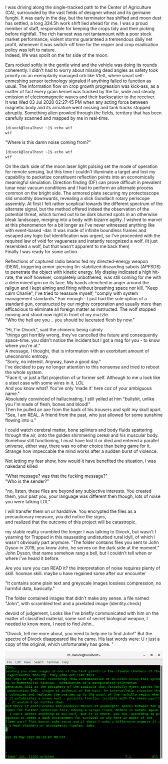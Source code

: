 I was driving along the single-tracked path to the Center of Agriculture (CA), surrounded by the vast fields of designer wheat and its germane funghi. It was early in the day, but the terminator has shifted and moon dust has settled, a long 334.5h work shift lied ahead for me. I was a proud member of staff, responsible for keeping the crops tidy and their picking before nightfall. 
The rich harvest was not tantamount with a poor stock market performance, violent storms guaranteed a tremendous daily net profit, whenever it was switch-off time for the reaper and crop eradication policy was left to nature.<br> 
Indeed, life was spoilt on the far side of the moon.

Ears rocked softly in the gentle wind and the vehicle was doing its rounds coherently. I didn't had to worry about missing dead angles as safety took priority on an exemplarily managed orb like VteX, where smart self-enmeshing sensor technology signaled if anything failed to function as usual. The information flow on crop growth progression was kick-ass, as a matter of fact every grain kernel was tracked by the far, wide and steady emission of electromagnetic waves and their backscatter to the receiver.<br>
It was Wed 03 Jul 2020 02:27:45 PM when any acting force between magnetic body and its armature went missing and tank tracks stopped abruptly. Something alien prowled through the fields, territory that has been carefully scanned and mapped by me in real-time.
```
[divock@localhost ~]$ echo wtf
wtf
```
"Where is this damn noise coming from?"<br>
```
[divock@localhost ~]$ echo wtf
wtf
```
On the dark side of the moon laser light pulsing set the mode of operation for remote sensing, but this time I couldn't illuminate a target and lost my capability to packetize constituent reflection points into an economically meaningful simulation. Direction finding (DF) can prove difficult in prevalent lunar near vacuum conditions and I had to perform an alternate process common on the bright side. The armored plate securing my protectoscope slid smoothly downwards, revealing a slick Gundlach rotary periscope assembly. At first I felt rather sceptical towards the different spectrum of the alternate signal, but the method offered indeed the observation of the potential threat, which turned out to be dark blurred spots in an otherwise bleak landscape, merging into a body with bizarre agility. I wished to marvel at this phenomenon for a bit longer as I've never witnessed anything like with event-based -dar.
It was made of infinite boundless frames and escaped any logic but identification was urgent, so I've proceeded with the required law of void for vagueness and instantly recognized a wolf.
(it just resembled a wolf, but that wasn't apparent to me back then)<br>
Finally I was ready for some action.

Reflections of captured radio beams fed my directed-energy weapon (DEW), triggering armor-piercing fin-stabilized discarding sabots (APFSDS) to penetrate the object with kinetic energy. My display indicated a high hit-rate, the wolf however, completely unbothered, was still coming for me with a determined grin on its face. My hands clenched in anger around the railgun and I kept aiming and firing without breathing space nor kill. "Keep calm Charlie", I've tried to reassure myself, "comply with system management standards." Fair enough - I just had the sole option of a standard gun, constructed by our mighty corporation and usually more than efficacious to eliminate all foreign matter as instructed. The wolf stopped moving and stood now right in front of my muzzle.<br>
"Who the hell are you .. you should be lacerated flesh by now."

"Hi, I'm Divock", said the chimeric being calmly<br>
"things got horribly wrong, they've cancelled the future and consequently space-time. you didn't notice the incident but I got a msg for you - to know where you're at."<br> 
A message, I thought, that is information with an exorbitant amount of uneconomic entropy.<br>
"Sorry, no interest. Anyway, have a good day."<br>
I've decided to pay no longer attention to this nonsense and tried to reboot the whole system.<br>
"Face it, ur just a flat projection of ur former self. Although to me u look like a steel case with some wires in it, LOL<br>
And you know what? You've only 'made it' here coz of your ambiguous name."<br>
Absolutely convinced of hallucinating, I still yelled at him "bullshit, unlike you I'm made of flesh, bones and blood!"<br>
Then he pulled an axe from the back of his trousers and split my skull apart.<br> 
"See, I am REAL. A friend from the past, who just allowed for some sunshine flowing into u."

I could watch cerebral matter, bone splinters and body fluids spattering through the air, onto the golden shimmering cereal and his muscular body. Somehow still functioning, I must have lost it or died and entered a parallel universe, either way, there was no other choice than being game for it. Strange how impeccable the mind works after a sudden burst of violence. 

Not letting my fear show, how would it have benefited the situation, I was nakedand killed  

"What message? was that the fucking message?"<br>
"Who is the sender?"<br> 

"no, listen, these files are beyond any subjective interests. You created them, your past you, your language was different then though, lots of noise you were talking LOL"


I will transfer them on ur harddrive.
You encrypted the files as a precautionary measure, you did notice the signs,  
and realized that the outcome of this project will be catastropic. 


my stable reality crumbled the longer I was talking to Divock, but wasn't I yearning for 
 Trapped in this nauseating undisturbed rural idyll, 
of which i wasn't obviously part anymore. 
"The folder contains files you sent to John Dyson in 2019, you know John, he serves on the dark side at the moment."<br>
John Dyson, that name somehow rang a bell, but I couldn't tell when or where i've heard it before. 

Are you sure you can READ it? the interpretation of noise requires plenty of skill. hooman skill. maybe u have regained some after our encounter<br>

 "It contains some plain text and  greyscale images lossless compression, no harmful data, basically."<br>

The folder contained images that didn't make any sense. 
a file named "John", with scrambled text
and a pixelated image
(identity.check)

devoid of judgement, 
Looks like I've briefly communicated with him on the matter of classified 
material, some sort of secret biological weapon, 
I needed to know more, I need to find John..

"Divock, tell me more about, you need to help me to find John!"
But the spectre of Divock disappeared like he came. His last words were:
 U r just a copy of the original, which unfortunately has gone. "<br>

![](https://github.com/the-vtex-files/the-vtex-files.github.io/blob/master/images/letter.gif)
